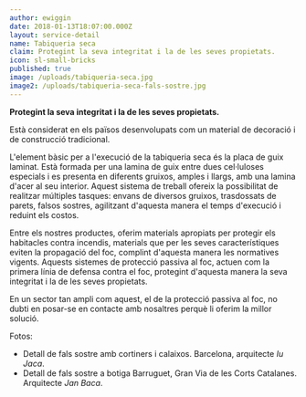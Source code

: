 ```yaml
---
author: ewiggin
date: 2018-01-13T18:07:00.000Z
layout: service-detail
name: Tabiqueria seca
claim: Protegint la seva integritat i la de les seves propietats.
icon: sl-small-bricks
published: true
image: /uploads/tabiqueria-seca.jpg
image2: /uploads/tabiqueria-seca-fals-sostre.jpg
---
```

**Protegint la seva integritat i la de les seves propietats.**

Està considerat en els països desenvolupats com un material de decoració i de construcció tradicional.

L'element bàsic per a l'execució de la tabiqueria seca és la placa de guix laminat. Està formada per una lamina de guix entre dues cel·luloses especials i es presenta en diferents gruixos, amples i llargs, amb una lamina d'acer al seu interior.
Aquest sistema de treball ofereix la possibilitat de realitzar múltiples tasques: envans de diversos gruixos, trasdossats de parets, falsos sostres, agilitzant d'aquesta manera el temps d'execució i reduint els costos.

Entre els nostres productes, oferim materials apropiats per protegir els habitacles contra incendis, materials que per les seves característiques eviten la propagació del foc, complint d'aquesta manera les normatives vigents. Aquests sistemes de protecció passiva al foc, actuen com la primera línia de defensa contra el foc, protegint d'aquesta manera la seva integritat i la de les seves propietats.

En un sector tan ampli com aquest, el de la protecció passiva al foc, no dubti en posar-se en contacte amb nosaltres perquè li oferim la millor solució.

Fotos:

- Detall de fals sostre amb cortiners i calaixos. Barcelona, arquitecte *Iu Jaca*.
- Detall de fals sostre a botiga Barruguet, Gran Via de les Corts Catalanes. Arquitecte *Jan Baca*.

